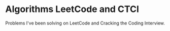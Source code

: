 # Algorithms LeetCode and CTCI
Problems I've been solving on LeetCode and Cracking the Coding Interview.
